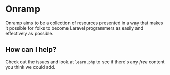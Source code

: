 # Onramp

Onramp aims to be a collection of resources presented in a way that makes it possible for folks to become Laravel programmers as easily and effectively as possible.

## How can I help?

Check out the issues and look at `learn.php` to see if there's any *free* content you think we could add.
